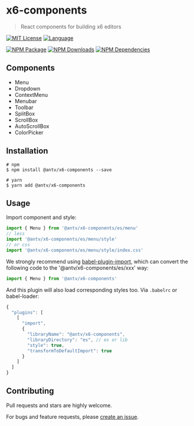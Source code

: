 # x6-components

> React components for building x6 editors

[![MIT License](https://img.shields.io/badge/license-MIT_License-green.svg?style=flat-square)](https://github.com/antvis/x6/blob/master/LICENSE) 
[![Language](https://img.shields.io/badge/language-typescript-blue.svg?style=flat-square)](https://www.typescriptlang.org)

[![NPM Package](https://img.shields.io/npm/v/@antv/x6-components.svg?style=flat-square)](https://www.npmjs.com/package/@antv/x6-components) 
[![NPM Downloads](http://img.shields.io/npm/dm/@antv/x6-components.svg?style=flat-square)](https://www.npmjs.com/package/@antv/x6-components) 
[![NPM Dependencies](https://img.shields.io/david/antvis/x6?path=packages%2Fx6-components&style=flat-square)](https://www.npmjs.com/package/@antv/x6-components)

## Components

- Menu
- Dropdown
- ContextMenu
- Menubar
- Toolbar
- SplitBox
- ScrollBox
- AutoScrollBox
- ColorPicker

## Installation

```shell
# npm
$ npm install @antv/x6-components --save

# yarn
$ yarn add @antv/x6-components
```

## Usage

Import component and style:

```ts
import { Menu } from '@antv/x6-components/es/menu'
// less
import '@antv/x6-components/es/menu/style'
// or css
import '@antv/x6-components/es/menu/style/index.css'
```

We strongly recommend using [babel-plugin-import](https://github.com/ant-design/babel-plugin-import), which can convert the following code to the '@antv/x6-components/es/xxx' way:

```ts
import { Menu } from '@antv/x6-components'
```

And this plugin will also load corresponding styles too. Via `.babelrc` or babel-loader:

```js
{
  "plugins": [
    [
      "import",
      {
        "libraryName": "@antv/x6-components",
        "libraryDirectory": "es", // es or lib
        "style": true,
        "transformToDefaultImport": true
      }
    ]
  ]
}
```

## Contributing

Pull requests and stars are highly welcome.

For bugs and feature requests, please [create an issue](https://github.com/antvis/x6/issues/new).
